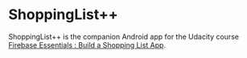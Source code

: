 ShoppingList++
========

ShoppingList++ is the companion Android app for the Udacity course [Firebase Essentials : Build a Shopping List App](https://www.udacity.com/course/firebase-essentials-for-android--ud009). 
